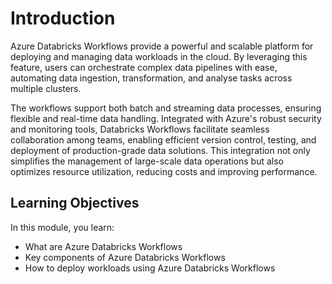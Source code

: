 # Introduction
Azure Databricks Workflows provide a powerful and scalable platform for deploying and managing data workloads in the cloud. By leveraging this feature, users can orchestrate complex data pipelines with ease, automating data ingestion, transformation, and analyse tasks across multiple clusters. 

The workflows support both batch and streaming data processes, ensuring flexible and real-time data handling. Integrated with Azure's robust security and monitoring tools, Databricks Workflows facilitate seamless collaboration among teams, enabling efficient version control, testing, and deployment of production-grade data solutions. This integration not only simplifies the management of large-scale data operations but also optimizes resource utilization, reducing costs and improving performance.

## Learning Objectives

In this module, you learn:

- What are Azure Databricks Workflows
- Key components of Azure Databricks Workflows
- How to deploy workloads using Azure Databricks Workflows